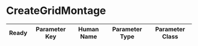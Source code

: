 # CreateGridMontage #

| Ready | Parameter Key | Human Name | Parameter Type | Parameter Class |
|-------|---------------|------------|-----------------|----------------|
